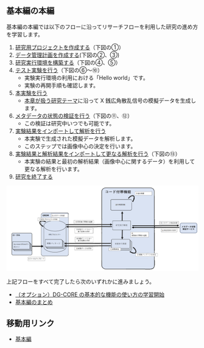 ## 基本編の本編

基本編の本編では以下のフローに沿ってリサーチフローを利用した研究の進め方を学習します。

1. [研究用プロジェクトを作成する](./get_started/create_project.md)（下図の①）
1. [データ管理計画を作成する](./get_started/create_dmp.md)(下図の②、③)
1. [研究実行環境を構築する](./get_started/create_research_env.md)（下図の④、⑤）
1. [テスト実験を行う](./get_started/carry_out_test_experiment.md)（下図の⑥～⑩）
    * 実験実行環境の利用における「Hello world」です。
    * 実験の再開手順も確認します。
1. [本実験を行う](./get_started/carry_out_main_experiment.md)
    * [本章が扱う研究テーマ](./top.md#本章が扱う研究テーマ)に沿って X 銭広角散乱信号の模擬データを生成します。
1. [メタデータの状態の検証を行う](./get_started/validate_metadata.md)（下図の⑪、⑫）
    * この検証は研究中いつでも可能です。
1. [実験結果をインポートして解析を行う](./get_started/carry_out_analysis.md)
    * 本実験で生成された模擬データを解析します。
    * このステップでは画像中心の決定を行います。
1. [実験結果と解析結果をインポートして更なる解析を行う](./get_started/carry_out_further_analyses.md)（下図の⑬）
    * 本実験の結果と最初の解析結果（画像中心に関するデータ）を利用して更なる解析を行います。
1. [研究を終了する](./get_started/finish_research.md)

![](./images/../get_started/images/schematic_of_system.png)

上記フローをすべて完了したら次のいずれかに進みましょう。

* [（オプション）DG-CORE の基本的な機能の使い方の学習開始](./how_to_use_dg_core.md)
* [基本編のまとめ](./summary.md)

## 移動用リンク

* [基本編](./top.md)
